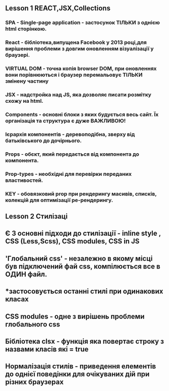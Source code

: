 ## Lesson 1 REACT,JSX,Collections

### SPA - Single-page application - застосунок ТІЛЬКИ з однією html сторінкою.

### React - бібліотека,випущена Facebook у 2013 році,для вирішення проблеми з довгим оновленням візуалізації у браузері.

### VIRTUAL DOM - точна копія browser DOM, при оновленнях вони порівнюються і браузер перемальовує ТІЛЬКИ змінену частину

### JSX - надстройка над JS, яка дозволяє писати розмітку схожу на html.

### Components - основні блоки з яких будується весь сайт. Їх організація та структура є дуже ВАЖЛИВОЮ!

### Ієрархія компонентів - деревоподібна, зверху від батьківського до дочірнього.

### Props - обєкт, який передається від компонента до компонента.

 ### Prop-types - необхідні для перевірки переданих властивостей.

 ### KEY - обовязковий prop при рендерингу масивів, списків, колекцій для оптимізації ре-рендерингу.

 ## Lesson 2 Стилізаці

 ## Є 3 основні підходи до стилізації - inline style , CSS (Less,Scss), CSS modules, CSS in JS

 ## 'Глобальний css' - незалежно в якому місці був підключений фай css, компілюється все в ОДИН файл.

 ## \*застосовується останні стилі при одинакових класах

 ## CSS modules - одне з вирішень проблеми глобального css

 ## Бібліотека clsx - функція яка повертає строку з назвами класів які = true

 ## Нормалізація стилів - приведення елементів до однієї поведінки для очікуваних дій при різних браузерах